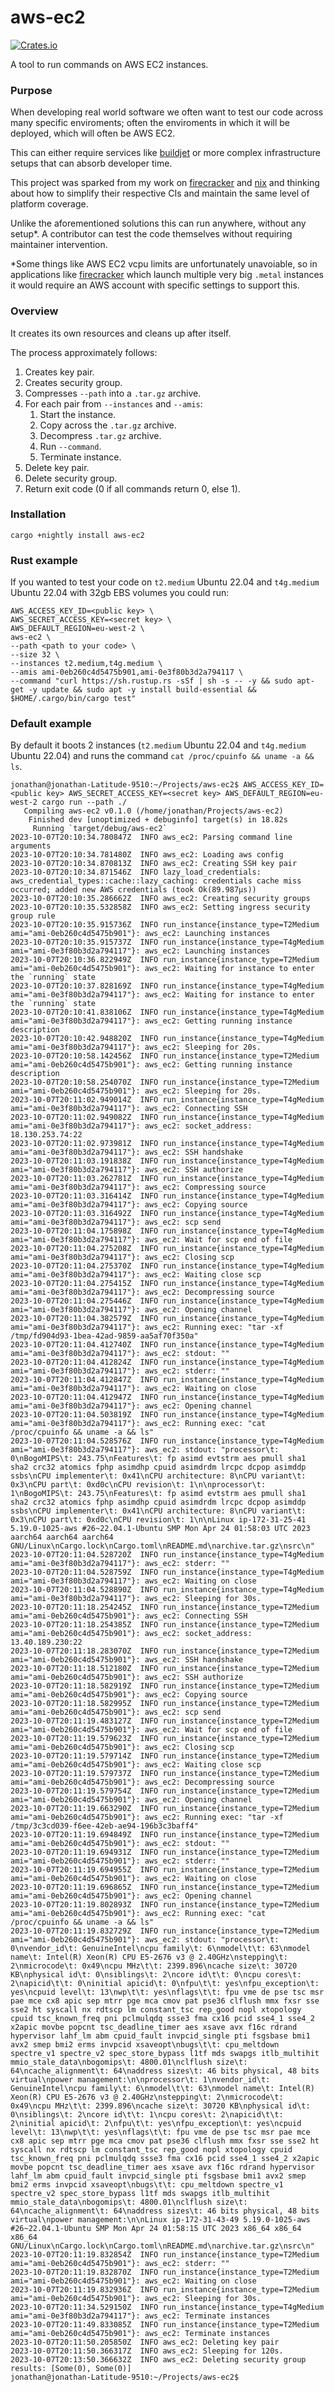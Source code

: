 # aws-ec2

[![Crates.io](https://img.shields.io/crates/v/aws-ec2)](https://crates.io/crates/aws-ec2)

A tool to run commands on AWS EC2 instances.

### Purpose

When developing real world software we often want to test our code across many specific enviroments; often the enviroments in which it will be deployed, which will often be AWS EC2.

This can either require services like [buildjet](https://buildjet.com/for-github-actions) or more complex infrastructure setups that can absorb developer time.

This project was sparked from my work on [firecracker](https://github.com/firecracker-microvm/firecracker) and [nix](https://github.com/nix-rust/nix) and thinking about how to simplify their respective CIs and maintain the same level of platform coverage.

Unlike the aforementioned solutions this can run anywhere, without any setup*. A contributor can test the code themselves without requiring maintainer intervention.

*Some things like AWS EC2 vcpu limits are unfortunately unavoiable, so in applications like [firecracker](https://github.com/firecracker-microvm/firecracker) which launch multiple very big `.metal` instances it would require an AWS account with specific settings to support this.

### Overview

It creates its own resources and cleans up after itself.

The process approximately follows:

1. Creates key pair.
2. Creates security group.
3. Compresses `--path` into a `.tar.gz` archive.
4. For each pair from `--instances` and `--amis`:
   1. Start the instance.
   2. Copy across the `.tar.gz` archive.
   3. Decompress `.tar.gz` archive.
   4. Run `--command`.
   5. Terminate instance.
5. Delete key pair.
6. Delete security group.
7. Return exit code (0 if all commands return 0, else 1).

### Installation

```
cargo +nightly install aws-ec2
```

### Rust example

If you wanted to test your code on `t2.medium` Ubuntu 22.04 and `t4g.medium` Ubuntu 22.04 with 32gb EBS volumes you could run:

```
AWS_ACCESS_KEY_ID=<public key> \
AWS_SECRET_ACCESS_KEY=<secret key> \
AWS_DEFAULT_REGION=eu-west-2 \
aws-ec2 \
--path <path to your code> \
--size 32 \
--instances t2.medium,t4g.medium \
--amis ami-0eb260c4d5475b901,ami-0e3f80b3d2a794117 \
--command "curl https://sh.rustup.rs -sSf | sh -s -- -y && sudo apt-get -y update && sudo apt -y install build-essential && $HOME/.cargo/bin/cargo test"
```

### Default example

By default it boots 2 instances (`t2.medium` Ubuntu 22.04 and `t4g.medium` Ubuntu 22.04) and runs the command `cat /proc/cpuinfo && uname -a && ls`.

```
jonathan@jonathan-Latitude-9510:~/Projects/aws-ec2$ AWS_ACCESS_KEY_ID=<public key> AWS_SECRET_ACCESS_KEY=<secret key> AWS_DEFAULT_REGION=eu-west-2 cargo run --path ./
   Compiling aws-ec2 v0.1.0 (/home/jonathan/Projects/aws-ec2)
    Finished dev [unoptimized + debuginfo] target(s) in 18.82s
     Running `target/debug/aws-ec2`
2023-10-07T20:10:34.780847Z  INFO aws_ec2: Parsing command line arguments
2023-10-07T20:10:34.781480Z  INFO aws_ec2: Loading aws config
2023-10-07T20:10:34.870813Z  INFO aws_ec2: Creating SSH key pair
2023-10-07T20:10:34.871546Z  INFO lazy_load_credentials: aws_credential_types::cache::lazy_caching: credentials cache miss occurred; added new AWS credentials (took Ok(89.987µs))
2023-10-07T20:10:35.286662Z  INFO aws_ec2: Creating security groups
2023-10-07T20:10:35.532858Z  INFO aws_ec2: Setting ingress security group rule
2023-10-07T20:10:35.915736Z  INFO run_instance{instance_type=T2Medium ami="ami-0eb260c4d5475b901"}: aws_ec2: Launching instances
2023-10-07T20:10:35.915737Z  INFO run_instance{instance_type=T4gMedium ami="ami-0e3f80b3d2a794117"}: aws_ec2: Launching instances
2023-10-07T20:10:36.822949Z  INFO run_instance{instance_type=T2Medium ami="ami-0eb260c4d5475b901"}: aws_ec2: Waiting for instance to enter the `running` state
2023-10-07T20:10:37.828169Z  INFO run_instance{instance_type=T4gMedium ami="ami-0e3f80b3d2a794117"}: aws_ec2: Waiting for instance to enter the `running` state
2023-10-07T20:10:41.838106Z  INFO run_instance{instance_type=T4gMedium ami="ami-0e3f80b3d2a794117"}: aws_ec2: Getting running instance description
2023-10-07T20:10:42.948820Z  INFO run_instance{instance_type=T4gMedium ami="ami-0e3f80b3d2a794117"}: aws_ec2: Sleeping for 20s.
2023-10-07T20:10:58.142456Z  INFO run_instance{instance_type=T2Medium ami="ami-0eb260c4d5475b901"}: aws_ec2: Getting running instance description
2023-10-07T20:10:58.254070Z  INFO run_instance{instance_type=T2Medium ami="ami-0eb260c4d5475b901"}: aws_ec2: Sleeping for 20s.
2023-10-07T20:11:02.949014Z  INFO run_instance{instance_type=T4gMedium ami="ami-0e3f80b3d2a794117"}: aws_ec2: Connecting SSH
2023-10-07T20:11:02.949082Z  INFO run_instance{instance_type=T4gMedium ami="ami-0e3f80b3d2a794117"}: aws_ec2: socket_address: 18.130.253.74:22
2023-10-07T20:11:02.973981Z  INFO run_instance{instance_type=T4gMedium ami="ami-0e3f80b3d2a794117"}: aws_ec2: SSH handshake
2023-10-07T20:11:03.191838Z  INFO run_instance{instance_type=T4gMedium ami="ami-0e3f80b3d2a794117"}: aws_ec2: SSH authorize
2023-10-07T20:11:03.262781Z  INFO run_instance{instance_type=T4gMedium ami="ami-0e3f80b3d2a794117"}: aws_ec2: Compressing source
2023-10-07T20:11:03.316414Z  INFO run_instance{instance_type=T4gMedium ami="ami-0e3f80b3d2a794117"}: aws_ec2: Copying source
2023-10-07T20:11:03.316492Z  INFO run_instance{instance_type=T4gMedium ami="ami-0e3f80b3d2a794117"}: aws_ec2: scp send
2023-10-07T20:11:04.175898Z  INFO run_instance{instance_type=T4gMedium ami="ami-0e3f80b3d2a794117"}: aws_ec2: Wait for scp end of file
2023-10-07T20:11:04.275208Z  INFO run_instance{instance_type=T4gMedium ami="ami-0e3f80b3d2a794117"}: aws_ec2: Closing scp
2023-10-07T20:11:04.275370Z  INFO run_instance{instance_type=T4gMedium ami="ami-0e3f80b3d2a794117"}: aws_ec2: Waiting close scp
2023-10-07T20:11:04.275415Z  INFO run_instance{instance_type=T4gMedium ami="ami-0e3f80b3d2a794117"}: aws_ec2: Decompressing source
2023-10-07T20:11:04.275446Z  INFO run_instance{instance_type=T4gMedium ami="ami-0e3f80b3d2a794117"}: aws_ec2: Opening channel
2023-10-07T20:11:04.382579Z  INFO run_instance{instance_type=T4gMedium ami="ami-0e3f80b3d2a794117"}: aws_ec2: Running exec: "tar -xf /tmp/fd904d93-1bea-42ad-9859-aa5af70f350a"
2023-10-07T20:11:04.412740Z  INFO run_instance{instance_type=T4gMedium ami="ami-0e3f80b3d2a794117"}: aws_ec2: stdout: ""
2023-10-07T20:11:04.412824Z  INFO run_instance{instance_type=T4gMedium ami="ami-0e3f80b3d2a794117"}: aws_ec2: stderr: ""
2023-10-07T20:11:04.412847Z  INFO run_instance{instance_type=T4gMedium ami="ami-0e3f80b3d2a794117"}: aws_ec2: Waiting on close
2023-10-07T20:11:04.412947Z  INFO run_instance{instance_type=T4gMedium ami="ami-0e3f80b3d2a794117"}: aws_ec2: Opening channel
2023-10-07T20:11:04.503819Z  INFO run_instance{instance_type=T4gMedium ami="ami-0e3f80b3d2a794117"}: aws_ec2: Running exec: "cat /proc/cpuinfo && uname -a && ls"
2023-10-07T20:11:04.528576Z  INFO run_instance{instance_type=T4gMedium ami="ami-0e3f80b3d2a794117"}: aws_ec2: stdout: "processor\t: 0\nBogoMIPS\t: 243.75\nFeatures\t: fp asimd evtstrm aes pmull sha1 sha2 crc32 atomics fphp asimdhp cpuid asimdrdm lrcpc dcpop asimddp ssbs\nCPU implementer\t: 0x41\nCPU architecture: 8\nCPU variant\t: 0x3\nCPU part\t: 0xd0c\nCPU revision\t: 1\n\nprocessor\t: 1\nBogoMIPS\t: 243.75\nFeatures\t: fp asimd evtstrm aes pmull sha1 sha2 crc32 atomics fphp asimdhp cpuid asimdrdm lrcpc dcpop asimddp ssbs\nCPU implementer\t: 0x41\nCPU architecture: 8\nCPU variant\t: 0x3\nCPU part\t: 0xd0c\nCPU revision\t: 1\n\nLinux ip-172-31-25-41 5.19.0-1025-aws #26~22.04.1-Ubuntu SMP Mon Apr 24 01:58:03 UTC 2023 aarch64 aarch64 aarch64 GNU/Linux\nCargo.lock\nCargo.toml\nREADME.md\narchive.tar.gz\nsrc\n"
2023-10-07T20:11:04.528720Z  INFO run_instance{instance_type=T4gMedium ami="ami-0e3f80b3d2a794117"}: aws_ec2: stderr: ""
2023-10-07T20:11:04.528759Z  INFO run_instance{instance_type=T4gMedium ami="ami-0e3f80b3d2a794117"}: aws_ec2: Waiting on close
2023-10-07T20:11:04.528890Z  INFO run_instance{instance_type=T4gMedium ami="ami-0e3f80b3d2a794117"}: aws_ec2: Sleeping for 30s.
2023-10-07T20:11:18.254245Z  INFO run_instance{instance_type=T2Medium ami="ami-0eb260c4d5475b901"}: aws_ec2: Connecting SSH
2023-10-07T20:11:18.254385Z  INFO run_instance{instance_type=T2Medium ami="ami-0eb260c4d5475b901"}: aws_ec2: socket_address: 13.40.189.230:22
2023-10-07T20:11:18.283070Z  INFO run_instance{instance_type=T2Medium ami="ami-0eb260c4d5475b901"}: aws_ec2: SSH handshake
2023-10-07T20:11:18.512180Z  INFO run_instance{instance_type=T2Medium ami="ami-0eb260c4d5475b901"}: aws_ec2: SSH authorize
2023-10-07T20:11:18.582919Z  INFO run_instance{instance_type=T2Medium ami="ami-0eb260c4d5475b901"}: aws_ec2: Copying source
2023-10-07T20:11:18.582995Z  INFO run_instance{instance_type=T2Medium ami="ami-0eb260c4d5475b901"}: aws_ec2: scp send
2023-10-07T20:11:19.483127Z  INFO run_instance{instance_type=T2Medium ami="ami-0eb260c4d5475b901"}: aws_ec2: Wait for scp end of file
2023-10-07T20:11:19.579623Z  INFO run_instance{instance_type=T2Medium ami="ami-0eb260c4d5475b901"}: aws_ec2: Closing scp
2023-10-07T20:11:19.579714Z  INFO run_instance{instance_type=T2Medium ami="ami-0eb260c4d5475b901"}: aws_ec2: Waiting close scp
2023-10-07T20:11:19.579737Z  INFO run_instance{instance_type=T2Medium ami="ami-0eb260c4d5475b901"}: aws_ec2: Decompressing source
2023-10-07T20:11:19.579754Z  INFO run_instance{instance_type=T2Medium ami="ami-0eb260c4d5475b901"}: aws_ec2: Opening channel
2023-10-07T20:11:19.663290Z  INFO run_instance{instance_type=T2Medium ami="ami-0eb260c4d5475b901"}: aws_ec2: Running exec: "tar -xf /tmp/3c3cd039-f6ee-42eb-ae94-196b3c3baff4"
2023-10-07T20:11:19.694849Z  INFO run_instance{instance_type=T2Medium ami="ami-0eb260c4d5475b901"}: aws_ec2: stdout: ""
2023-10-07T20:11:19.694931Z  INFO run_instance{instance_type=T2Medium ami="ami-0eb260c4d5475b901"}: aws_ec2: stderr: ""
2023-10-07T20:11:19.694955Z  INFO run_instance{instance_type=T2Medium ami="ami-0eb260c4d5475b901"}: aws_ec2: Waiting on close
2023-10-07T20:11:19.696865Z  INFO run_instance{instance_type=T2Medium ami="ami-0eb260c4d5475b901"}: aws_ec2: Opening channel
2023-10-07T20:11:19.802893Z  INFO run_instance{instance_type=T2Medium ami="ami-0eb260c4d5475b901"}: aws_ec2: Running exec: "cat /proc/cpuinfo && uname -a && ls"
2023-10-07T20:11:19.832729Z  INFO run_instance{instance_type=T2Medium ami="ami-0eb260c4d5475b901"}: aws_ec2: stdout: "processor\t: 0\nvendor_id\t: GenuineIntel\ncpu family\t: 6\nmodel\t\t: 63\nmodel name\t: Intel(R) Xeon(R) CPU E5-2676 v3 @ 2.40GHz\nstepping\t: 2\nmicrocode\t: 0x49\ncpu MHz\t\t: 2399.896\ncache size\t: 30720 KB\nphysical id\t: 0\nsiblings\t: 2\ncore id\t\t: 0\ncpu cores\t: 2\napicid\t\t: 0\ninitial apicid\t: 0\nfpu\t\t: yes\nfpu_exception\t: yes\ncpuid level\t: 13\nwp\t\t: yes\nflags\t\t: fpu vme de pse tsc msr pae mce cx8 apic sep mtrr pge mca cmov pat pse36 clflush mmx fxsr sse sse2 ht syscall nx rdtscp lm constant_tsc rep_good nopl xtopology cpuid tsc_known_freq pni pclmulqdq ssse3 fma cx16 pcid sse4_1 sse4_2 x2apic movbe popcnt tsc_deadline_timer aes xsave avx f16c rdrand hypervisor lahf_lm abm cpuid_fault invpcid_single pti fsgsbase bmi1 avx2 smep bmi2 erms invpcid xsaveopt\nbugs\t\t: cpu_meltdown spectre_v1 spectre_v2 spec_store_bypass l1tf mds swapgs itlb_multihit mmio_stale_data\nbogomips\t: 4800.01\nclflush size\t: 64\ncache_alignment\t: 64\naddress sizes\t: 46 bits physical, 48 bits virtual\npower management:\n\nprocessor\t: 1\nvendor_id\t: GenuineIntel\ncpu family\t: 6\nmodel\t\t: 63\nmodel name\t: Intel(R) Xeon(R) CPU E5-2676 v3 @ 2.40GHz\nstepping\t: 2\nmicrocode\t: 0x49\ncpu MHz\t\t: 2399.896\ncache size\t: 30720 KB\nphysical id\t: 0\nsiblings\t: 2\ncore id\t\t: 1\ncpu cores\t: 2\napicid\t\t: 2\ninitial apicid\t: 2\nfpu\t\t: yes\nfpu_exception\t: yes\ncpuid level\t: 13\nwp\t\t: yes\nflags\t\t: fpu vme de pse tsc msr pae mce cx8 apic sep mtrr pge mca cmov pat pse36 clflush mmx fxsr sse sse2 ht syscall nx rdtscp lm constant_tsc rep_good nopl xtopology cpuid tsc_known_freq pni pclmulqdq ssse3 fma cx16 pcid sse4_1 sse4_2 x2apic movbe popcnt tsc_deadline_timer aes xsave avx f16c rdrand hypervisor lahf_lm abm cpuid_fault invpcid_single pti fsgsbase bmi1 avx2 smep bmi2 erms invpcid xsaveopt\nbugs\t\t: cpu_meltdown spectre_v1 spectre_v2 spec_store_bypass l1tf mds swapgs itlb_multihit mmio_stale_data\nbogomips\t: 4800.01\nclflush size\t: 64\ncache_alignment\t: 64\naddress sizes\t: 46 bits physical, 48 bits virtual\npower management:\n\nLinux ip-172-31-43-49 5.19.0-1025-aws #26~22.04.1-Ubuntu SMP Mon Apr 24 01:58:15 UTC 2023 x86_64 x86_64 x86_64 GNU/Linux\nCargo.lock\nCargo.toml\nREADME.md\narchive.tar.gz\nsrc\n"
2023-10-07T20:11:19.832854Z  INFO run_instance{instance_type=T2Medium ami="ami-0eb260c4d5475b901"}: aws_ec2: stderr: ""
2023-10-07T20:11:19.832870Z  INFO run_instance{instance_type=T2Medium ami="ami-0eb260c4d5475b901"}: aws_ec2: Waiting on close
2023-10-07T20:11:19.832936Z  INFO run_instance{instance_type=T2Medium ami="ami-0eb260c4d5475b901"}: aws_ec2: Sleeping for 30s.
2023-10-07T20:11:34.529150Z  INFO run_instance{instance_type=T4gMedium ami="ami-0e3f80b3d2a794117"}: aws_ec2: Terminate instances
2023-10-07T20:11:49.833085Z  INFO run_instance{instance_type=T2Medium ami="ami-0eb260c4d5475b901"}: aws_ec2: Terminate instances
2023-10-07T20:11:50.205850Z  INFO aws_ec2: Deleting key pair
2023-10-07T20:11:50.366317Z  INFO aws_ec2: Sleeping for 120s.
2023-10-07T20:13:50.366632Z  INFO aws_ec2: Deleting security group
results: [Some(0), Some(0)]
jonathan@jonathan-Latitude-9510:~/Projects/aws-ec2$ 
```
